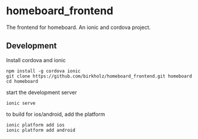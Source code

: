 # homeboard_frontend
The frontend for homeboard. An ionic and cordova project.

## Development
Install cordova and ionic
```
npm install -g cordova ionic
git clone https://github.com/birkholz/homeboard_frontend.git homeboard
cd homeboard
```
start the development server
```
ionic serve
```
to build for ios/android, add the platform
```
ionic platform add ios
ionic platform add android
```

